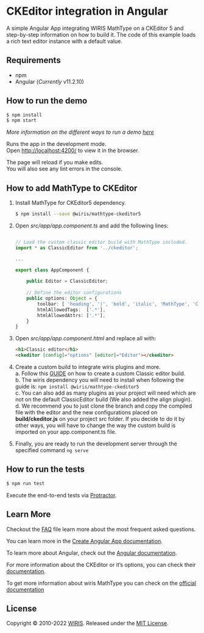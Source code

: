 # CKEditor integration in Angular

A simple Angular App integrating WIRIS MathType on a CKEditor 5 and step-by-step information on how to build it. The  code of this example loads a rich text editor instance with a default value.

## Requirements

* npm
* Angular (*Currently* v11.2.10)

## How to run the demo

```sh
$ npm install
$ npm start
```

*More information on the different ways to run a demo [here](../../README.md)*

Runs the app in the development mode.<br />
Open [http://localhost:4200/](http://localhost:4200/) to view it in the browser.

The page will reload if you make edits.<br />
You will also see any lint errors in the console.

## How to add MathType to CKEditor

1. Install MathType for CKEditor5 dependency.

    ```sh
    $ npm install --save @wiris/mathtype-ckeditor5
    ```

2. Open *src/app/app.component.ts* and add the following lines:

    ```ts
    
    // Load the custom classic editor build with MathType included.
    import * as ClassicEditor from '../ckeditor';
    
    ...

    export class AppComponent {
        
        public Editor = ClassicEditor;
        
        // Define the editor configurations
        public options: Object = {
            toolbar: [ 'heading', '|', 'bold', 'italic', 'MathType', 'ChemType', 'alignment' ],
            htmlAllowedTags:  ['.*'],
            htmlAllowedAttrs: ['.*'],
        }
    }
    ```

3. Open *src/app/app.component.html* and replace all with:

    ```html
    <h1>Classic editor</h1>
    <ckeditor [config]="options" [editor]="Editor"></ckeditor>
    ```

4. Create a custom build to integrate wiris plugins and more. <br>
    a. Follow this [GUIDE](https://ckeditor.com/docs/ckeditor5/latest/builds/guides/development/custom-builds.html) on how to create a custom Classic editor build. <br>
    b. The wiris dependency you will need to install when following the guide is:
        ```
        npm install @wiris/mathtype-ckeditor5
        ``` <br>
    c. You can also add as many plugins as your project will need which are not on the default ClassicEditor build (We also added  the align plugin). <br>
    d. We recommend you to just clone the branch and copy the compiled file with the editor and the new configurations placed on **build/ckeditor.js** on your project src folder. If you decide to do it by other ways, you will have to change the way the custom build is imported on your app.component.ts file.

5. Finally, you are ready to run the development server through the specified command ```ng serve```

## How to run the tests

```sh
$ npm run test
```

Execute the end-to-end tests via [Protractor](http://www.protractortest.org/).

## Learn More

Checkout the [FAQ](FAQs.md) file learn more about the most frequent asked questions.

You can learn more in the [Create Angular App documentation](https://angular.io/cli/new).

To learn more about Angular, check out the [Angular documentation](https://angular.io/).

For more information about the CKEditor or it’s options, you can check their [documentation](https://ckeditor.com/docs/ckeditor5/latest/builds/guides/integration/frameworks/angular.html).

To get more information about wiris MathType you can check on the [official documentation](http://www.wiris.com/mathtype)

## License

Copyright © 2010-2022 [WIRIS](http://www.wiris.com). Released under the [MIT License](../../../LICENSE).
